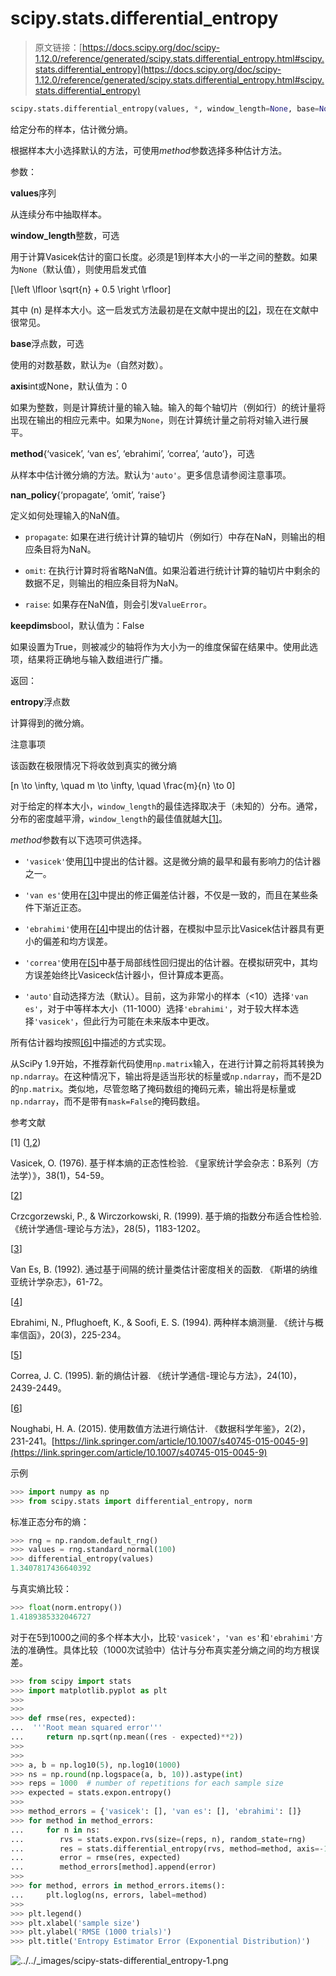 # scipy.stats.differential_entropy

> 原文链接：[https://docs.scipy.org/doc/scipy-1.12.0/reference/generated/scipy.stats.differential_entropy.html#scipy.stats.differential_entropy](https://docs.scipy.org/doc/scipy-1.12.0/reference/generated/scipy.stats.differential_entropy.html#scipy.stats.differential_entropy)

```py
scipy.stats.differential_entropy(values, *, window_length=None, base=None, axis=0, method='auto', nan_policy='propagate', keepdims=False)
```

给定分布的样本，估计微分熵。

根据样本大小选择默认的方法，可使用*method*参数选择多种估计方法。

参数：

**values**序列

从连续分布中抽取样本。

**window_length**整数，可选

用于计算Vasicek估计的窗口长度。必须是1到样本大小的一半之间的整数。如果为`None`（默认值），则使用启发式值

\[\left \lfloor \sqrt{n} + 0.5 \right \rfloor\]

其中 \(n\) 是样本大小。这一启发式方法最初是在文献中提出的[[2]](#raf58c91bd86c-2)，现在在文献中很常见。

**base**浮点数，可选

使用的对数基数，默认为`e`（自然对数）。

**axis**int或None，默认值为：0

如果为整数，则是计算统计量的输入轴。输入的每个轴切片（例如行）的统计量将出现在输出的相应元素中。如果为`None`，则在计算统计量之前将对输入进行展平。

**method**{‘vasicek’, ‘van es’, ‘ebrahimi’, ‘correa’, ‘auto’}，可选

从样本中估计微分熵的方法。默认为`'auto'`。更多信息请参阅注意事项。

**nan_policy**{‘propagate’, ‘omit’, ‘raise’}

定义如何处理输入的NaN值。

+   `propagate`: 如果在进行统计计算的轴切片（例如行）中存在NaN，则输出的相应条目将为NaN。

+   `omit`: 在执行计算时将省略NaN值。如果沿着进行统计计算的轴切片中剩余的数据不足，则输出的相应条目将为NaN。

+   `raise`: 如果存在NaN值，则会引发`ValueError`。

**keepdims**bool，默认值为：False

如果设置为True，则被减少的轴将作为大小为一的维度保留在结果中。使用此选项，结果将正确地与输入数组进行广播。

返回：

**entropy**浮点数

计算得到的微分熵。

注意事项

该函数在极限情况下将收敛到真实的微分熵

\[n \to \infty, \quad m \to \infty, \quad \frac{m}{n} \to 0\]

对于给定的样本大小，`window_length`的最佳选择取决于（未知的）分布。通常，分布的密度越平滑，`window_length`的最佳值就越大[[1]](#raf58c91bd86c-1)。

*method*参数有以下选项可供选择。

+   `'vasicek'`使用[[1]](#raf58c91bd86c-1)中提出的估计器。这是微分熵的最早和最有影响力的估计器之一。

+   `'van es'`使用在[[3]](#raf58c91bd86c-3)中提出的修正偏差估计器，不仅是一致的，而且在某些条件下渐近正态。

+   `'ebrahimi'`使用在[[4]](#raf58c91bd86c-4)中提出的估计器，在模拟中显示比Vasicek估计器具有更小的偏差和均方误差。

+   `'correa'`使用在[[5]](#raf58c91bd86c-5)中基于局部线性回归提出的估计器。在模拟研究中，其均方误差始终比Vasiceck估计器小，但计算成本更高。

+   `'auto'`自动选择方法（默认）。目前，这为非常小的样本（<10）选择`'van es'`，对于中等样本大小（11-1000）选择`'ebrahimi'`，对于较大样本选择`'vasicek'`，但此行为可能在未来版本中更改。

所有估计器均按照[[6]](#raf58c91bd86c-6)中描述的方式实现。

从SciPy 1.9开始，不推荐新代码使用`np.matrix`输入，在进行计算之前将其转换为`np.ndarray`。在这种情况下，输出将是适当形状的标量或`np.ndarray`，而不是2D的`np.matrix`。类似地，尽管忽略了掩码数组的掩码元素，输出将是标量或`np.ndarray`，而不是带有`mask=False`的掩码数组。

参考文献

[1] ([1](#id2),[2](#id3))

Vasicek, O. (1976). 基于样本熵的正态性检验. 《皇家统计学会杂志：B系列（方法学）》，38(1)，54-59。

[[2](#id1)]

Crzcgorzewski, P., & Wirczorkowski, R. (1999). 基于熵的指数分布适合性检验. 《统计学通信-理论与方法》，28(5)，1183-1202。

[[3](#id4)]

Van Es, B. (1992). 通过基于间隔的统计量类估计密度相关的函数. 《斯堪的纳维亚统计学杂志》，61-72。

[[4](#id5)]

Ebrahimi, N., Pflughoeft, K., & Soofi, E. S. (1994). 两种样本熵测量. 《统计与概率信函》，20(3)，225-234。

[[5](#id6)]

Correa, J. C. (1995). 新的熵估计器. 《统计学通信-理论与方法》，24(10)，2439-2449。

[[6](#id7)]

Noughabi, H. A. (2015). 使用数值方法进行熵估计. 《数据科学年鉴》，2(2)，231-241。[https://link.springer.com/article/10.1007/s40745-015-0045-9](https://link.springer.com/article/10.1007/s40745-015-0045-9)

示例

```py
>>> import numpy as np
>>> from scipy.stats import differential_entropy, norm 
```

标准正态分布的熵：

```py
>>> rng = np.random.default_rng()
>>> values = rng.standard_normal(100)
>>> differential_entropy(values)
1.3407817436640392 
```

与真实熵比较：

```py
>>> float(norm.entropy())
1.4189385332046727 
```

对于在5到1000之间的多个样本大小，比较`'vasicek'`，`'van es'`和`'ebrahimi'`方法的准确性。具体比较（1000次试验中）估计与分布真实差分熵之间的均方根误差。

```py
>>> from scipy import stats
>>> import matplotlib.pyplot as plt
>>>
>>>
>>> def rmse(res, expected):
...  '''Root mean squared error'''
...     return np.sqrt(np.mean((res - expected)**2))
>>>
>>>
>>> a, b = np.log10(5), np.log10(1000)
>>> ns = np.round(np.logspace(a, b, 10)).astype(int)
>>> reps = 1000  # number of repetitions for each sample size
>>> expected = stats.expon.entropy()
>>>
>>> method_errors = {'vasicek': [], 'van es': [], 'ebrahimi': []}
>>> for method in method_errors:
...     for n in ns:
...        rvs = stats.expon.rvs(size=(reps, n), random_state=rng)
...        res = stats.differential_entropy(rvs, method=method, axis=-1)
...        error = rmse(res, expected)
...        method_errors[method].append(error)
>>>
>>> for method, errors in method_errors.items():
...     plt.loglog(ns, errors, label=method)
>>>
>>> plt.legend()
>>> plt.xlabel('sample size')
>>> plt.ylabel('RMSE (1000 trials)')
>>> plt.title('Entropy Estimator Error (Exponential Distribution)') 
```

![../../_images/scipy-stats-differential_entropy-1.png](../Images/63ebbb7c813924ccef260ee2ad5fb94b.png)
